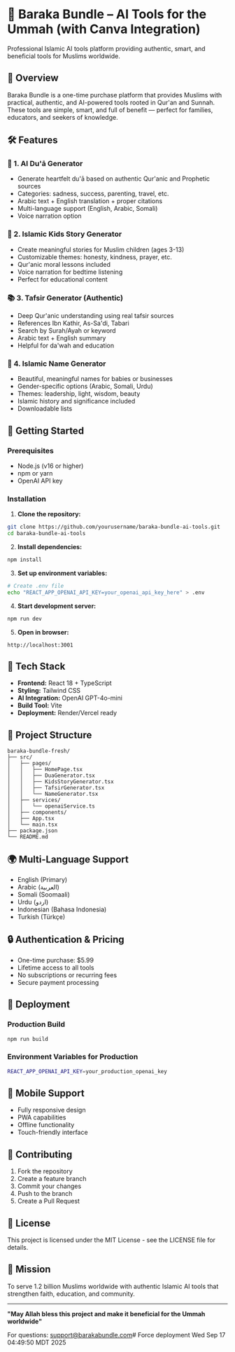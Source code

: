 # 🌟 Baraka Bundle – AI Tools for the Ummah (with Canva Integration)

Professional Islamic AI tools platform providing authentic, smart, and beneficial tools for Muslims worldwide.

## 🎯 Overview

Baraka Bundle is a one-time purchase platform that provides Muslims with practical, authentic, and AI-powered tools rooted in Qur'an and Sunnah. These tools are simple, smart, and full of benefit — perfect for families, educators, and seekers of knowledge.

## 🛠️ Features

### 🧠 1. AI Du'ā Generator
- Generate heartfelt du'ā based on authentic Qur'anic and Prophetic sources
- Categories: sadness, success, parenting, travel, etc.
- Arabic text + English translation + proper citations
- Multi-language support (English, Arabic, Somali)
- Voice narration option

### 📖 2. Islamic Kids Story Generator
- Create meaningful stories for Muslim children (ages 3-13)
- Customizable themes: honesty, kindness, prayer, etc.
- Qur'anic moral lessons included
- Voice narration for bedtime listening
- Perfect for educational content

### 📚 3. Tafsir Generator (Authentic)
- Deep Qur'anic understanding using real tafsir sources
- References Ibn Kathir, As-Sa'di, Tabari
- Search by Surah/Ayah or keyword
- Arabic text + English summary
- Helpful for da'wah and education

### 🧾 4. Islamic Name Generator
- Beautiful, meaningful names for babies or businesses
- Gender-specific options (Arabic, Somali, Urdu)
- Themes: leadership, light, wisdom, beauty
- Islamic history and significance included
- Downloadable lists

## 🚀 Getting Started

### Prerequisites
- Node.js (v16 or higher)
- npm or yarn
- OpenAI API key

### Installation

1. **Clone the repository:**
```bash
git clone https://github.com/yourusername/baraka-bundle-ai-tools.git
cd baraka-bundle-ai-tools
```

2. **Install dependencies:**
```bash
npm install
```

3. **Set up environment variables:**
```bash
# Create .env file
echo "REACT_APP_OPENAI_API_KEY=your_openai_api_key_here" > .env
```

4. **Start development server:**
```bash
npm run dev
```

5. **Open in browser:**
```
http://localhost:3001
```

## 🔧 Tech Stack

- **Frontend:** React 18 + TypeScript
- **Styling:** Tailwind CSS
- **AI Integration:** OpenAI GPT-4o-mini
- **Build Tool:** Vite
- **Deployment:** Render/Vercel ready

## 📁 Project Structure

```
baraka-bundle-fresh/
├── src/
│   ├── pages/
│   │   ├── HomePage.tsx
│   │   ├── DuaGenerator.tsx
│   │   ├── KidsStoryGenerator.tsx
│   │   ├── TafsirGenerator.tsx
│   │   └── NameGenerator.tsx
│   ├── services/
│   │   └── openaiService.ts
│   ├── components/
│   ├── App.tsx
│   └── main.tsx
├── package.json
└── README.md
```

## 🌍 Multi-Language Support

- English (Primary)
- Arabic (العربية)
- Somali (Soomaali)
- Urdu (اردو)
- Indonesian (Bahasa Indonesia)
- Turkish (Türkçe)

## 🔒 Authentication & Pricing

- One-time purchase: $5.99
- Lifetime access to all tools
- No subscriptions or recurring fees
- Secure payment processing

## 🚀 Deployment

### Production Build
```bash
npm run build
```

### Environment Variables for Production
```bash
REACT_APP_OPENAI_API_KEY=your_production_openai_key
```

## 📱 Mobile Support

- Fully responsive design
- PWA capabilities
- Offline functionality
- Touch-friendly interface

## 🤝 Contributing

1. Fork the repository
2. Create a feature branch
3. Commit your changes
4. Push to the branch
5. Create a Pull Request

## 📄 License

This project is licensed under the MIT License - see the LICENSE file for details.

## 🌟 Mission

To serve 1.2 billion Muslims worldwide with authentic Islamic AI tools that strengthen faith, education, and community.

---

**"May Allah bless this project and make it beneficial for the Ummah worldwide"**

For questions: support@barakabundle.com# Force deployment Wed Sep 17 04:49:50 MDT 2025
